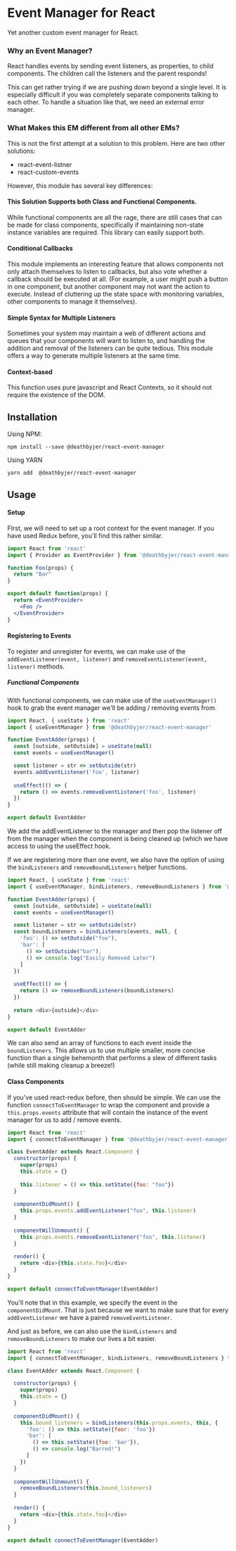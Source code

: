 Event Manager for React
=======================

Yet another custom event manager for React.

### Why an Event Manager?
React handles events by sending event listeners, as properties, to child components. The children call the listeners and the parent responds!

This can get rather trying if we are pushing down beyond a single level. It is especially difficult if you was completely separate components talking to each other. To handle a situation like that, we need an external error manager.

### What Makes this EM different from all other EMs?
This is not the first attempt at a solution to this problem. Here are two other solutions:
 - react-event-listner
 - react-custom-events 

However, this module has several key differences:

#### This Solution Supports both Class and Functional Components.
While functional components are all the rage, there are still cases that can be made for class components, specifically if maintaining non-state instance variables are required. This library can easily support both.

#### Conditional Callbacks
This module implements an interesting feature that allows components not only attach themselves to listen to callbacks, but also vote whether a callback should be executed at all. (For example, a user might push a button in one component, but another component may not want the action to execute. Instead of cluttering up the state space with monitoring variables, other components to manage it themselves).

#### Simple Syntax for Multiple Listeners
Sometimes your system may maintain a web of different actions and queues that your components will want to listen to, and handling the addition and removal of the listeners can be quite tedious. This module offers a way to generate multiple listeners at the same time.

#### Context-based
This function uses pure javascript and React Contexts, so it should not require the existence of the DOM.

Installation
------------

Using NPM:
```
npm install --save @deathbyjer/react-event-manager
```

Using YARN
```
yarn add  @deathbyjer/react-event-manager
```

Usage
-----


#### Setup
FIrst, we will need to set up a root context for the event manager. If you have used Redux before, you'll find this rather similar.


```jsx
import React from 'react'
import { Provider as EventProvider } from '@deathbyjer/react-event-manager'

function Foo(props) {
  return "Bar"
}

export default function(props) {
  return <EventProvider>
    <Foo />
  </EventProvider>
}
```

#### Registering to Events

To register and unregister for events, we can make use of the `addEventListener(event, listener)` and `removeEventListener(event, listener)` methods. 

##### Functional Components
With functional components, we can make use of the `useEventManager()` hook to grab the event manager we'll be adding / removing events from.

```javascript
import React, { useState } from 'react'
import { useEventManager } from '@deathbyjer/react-event-manager'

function EventAdder(props) {
  const [outside, setOutside] = useState(null)
  const events = useEventManager()

  const listener = str => setOutside(str)
  events.addEventListener('foo', listener)
  
  useEffect(() => {
    return () => events.removeEventListener('foo', listener)
  })
}

export default EventAdder
```

We add the addEventListener to the manager and then pop the listener off from the manager when the component is being cleaned up (which we have access to using the useEffect hook.

If we are registering more than one event, we also have the option of using the `bindListeners` and `removeBoundListeners` helper functions.

```javascript
import React, { useState } from 'react'
import { useEventManager, bindListeners, removeBoundListeners } from '@deathbyjer/react-event-manager'

function EventAdder(props) {
  const [outside, setOutside] = useState(null)
  const events = useEventManager()

  const listener = str => setOutside(str)
  const boundListeners = bindListeners(events, null, {
    'foo': () => setOutside("foo"),
    'bar': [
      () => setOutside("bar"),
      () => console.log("Easily Removed Later")
    ]
  })
  
  useEffect(() => {
    return () => removeBoundListeners(boundListeners)
  })
  
  return <div>{outside}</div>
}

export default EventAdder
```

We can also send an array of functions to each event inside the `boundListeners`. This allows us to use multiple smaller, more concise function than a single behemonth that performs a slew of different tasks (while still making cleanup a breeze!)

#### Class Components
If you've used react-redux before, then should be simple. We can use the function `connectToEventManager` to wrap the component and provide a `this.props.events` attribute that will contain the instance of the event manager for us to add / remove events.

```javascript
import React from 'react'
import { connectToEventManager } from '@deathbyjer/react-event-manager`

class EventAdder extends React.Component {
  constructor(props) {
    super(props)
    this.state = {}
    
    this.listener = () => this.setState({foo: "foo"})
  }
  
  componentDidMount() {
    this.props.events.addEventListener("foo", this.listener)
  }
  
  componentWillUnmount() {
    this.props.events.removeEventListener("foo", this.listener)
  }
  
  render() {
    return <div>{this.state.foo}</div>
  }
}

export default connectToEventManager(EventAdder)
```

You'll note that in this example, we specify the event in the `componentDidMount`. That is just because we want to make sure that for every `addEventListener` we have a paired `removeEventListener`. 

And just as before, we can also use the `bindListeners` and `removeBoundListeners` to make our lives a bit easier.



```javascript
import React from 'react'
import { connectToEventManager, bindListeners, removeBoundListeners } from '@deathbyjer/react-event-manager'

class EventAdder extends React.Component {

  constructor(props) {
    super(props)
    this.state = {}
  }
  
  componentDidMount() {
    this.bound_listeners = bindListeners(this.props.events, this, {
      'foo': () => this.setState({foor: 'foo'})
      'bar': [
        () => this.setState({foo: 'bar'}),
        () => console.log("Barred!")
      ]
    })
  }
  
  componentWillUnmount() {
    removeBoundListeners(this.bound_listeners)
  }
  
  render() {
    return <div>{this.state.foo}</div>
  }
}

export default connectToEventManager(EventAdder)
```
